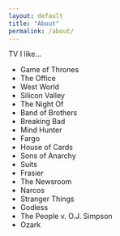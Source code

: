 ```yaml
---
layout: default
title: "About"
permalink: /about/
---
```


TV I like...

* Game of Thrones
* The Office
* West World
* Silicon Valley
* The Night Of
* Band of Brothers
* Breaking Bad
* Mind Hunter
* Fargo
* House of Cards
* Sons of Anarchy
* Suits
* Frasier
* The Newsroom
* Narcos
* Stranger Things
* Godless
* The People v. O.J. Simpson
* Ozark
